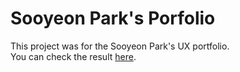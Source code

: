 # Sooyeon Park's Porfolio

This project was for the Sooyeon Park's UX portfolio.<br>
You can check the result [here](https://syn7515.github.io).
